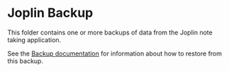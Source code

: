 # Joplin Backup

This folder contains one or more backups of data from the Joplin note taking application.

See the [Backup documentation](https://joplinapp.org/plugins/plugin/io.github.jackgruber.backup/#restore) for information about how to restore from this backup.